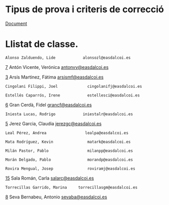 # Tipus de prova i criteris de correcció

[Document](2DG_SRA_juny_1920.pdf)

# Llistat de classe.

 	Alonso Zalduendo, Lide			  alonsozl@easdalcoi.es 

[7](7.zip)  Antón Vicente, Verónica			  antonvv@easdalcoi.es 

[3](3.zip) 	Arsís Martinez, Fátima			  arsismf@easdalcoi.es 

 	Cingolani Filippi, Joel				cingolanifj@easdalcoi.es 

 	Estellés Caparrós, Irene			estellesci@easdalcoi.es 

[6](6.zip) 	Gran Cerdà, Fidel				      grancf@easdalcoi.es 

 	Iniesta Lucas, Rodrigo			  iniestalr@easdalcoi.es 

[5](5.zip) 	Jerez Garcia, Claudia				  jerezgc@easdalcoi.es 

 	Leal Pérez, Andrea				   lealpa@easdalcoi.es 

 	Mata Rodríguez, Kevin			    matark@easdalcoi.es 

 	Milán Pastor, Pablo				    milanpp@easdalcoi.es 

 	Morán Delgado, Pablo			    morandp@easdalcoi.es 

 	Rovira Mengual, Josep			    roviramj@easdalcoi.es 

[15](15.zip)	Sala Román, Carla				      salarc@easdalcoi.es 

 	Torrecillas Garrido, Marina		torrecillasgm@easdalcoi.es 

[8](8.zip) 	Seva Bernabeu, Antonio			  sevaba@easdalcoi.es 

